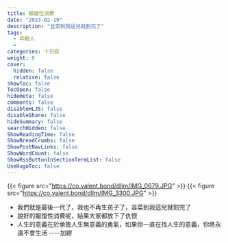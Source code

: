 ```yaml
---
title: 報復性消費
date: "2023-02-19"
description: "韭菜到我這兒就割完了"
tags:
  - 年輕人
  - 
categories: 十日痰
weight: 0
cover:
  hidden: false
  relative: false
showToc: false
TocOpen: false
hidemeta: false
comments: false
disableHLJS: false
disableShare: false
hideSummary: false
searchHidden: false
ShowReadingTime: false
ShowBreadCrumbs: false
ShowPostNavLinks: false
ShowWordCount: false
ShowRssButtonInSectionTermList: false
UseHugoToc: false
---
```

{{< figure src="https://co.valent.bond/dllm/IMG_0679.JPG" >}}
{{< figure src="https://co.valent.bond/dllm/IMG_3300.JPG" >}}
* 我們就是最後一代了，我也不再生孩子了，韭菜到我這兒就割完了
* 說好的報復性消費呢，結果大家都放下了仇恨
* 人生的意義在於承擔人生無意義的勇氣，如果你一直在找人生的意義，你將永遠不會生活 ----加繆